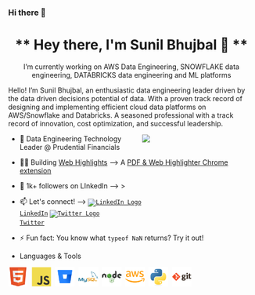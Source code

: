 ### Hi there 👋

<!--
**sbbhujbal/sbbhujbal** is a ✨ _special_ ✨ repository because its `README.md` (this file) appears on your GitHub profile.

Here are some ideas to get you started:

- 🔭 I’m currently working on AWS Data Engineering, SNOWFLAKE data engineering, DATABRICKS data engineering and ML platforms
- 🌱 I’m currently learning Generative AI, Data science and ML/AI algorithms
- 👯 I’m looking to collaborate on data engineering projects 
- 🤔 I’m looking for help with coding in spark , KAFKA streaming applications and Apache Airflow scheduling setups
- 💬 Ask me about database engineering, data engineering & Analytics project
- 📫 How to reach me: Email: sunil_bhujbal@hotmail.com
- 😄 Pronouns: Suneel
- ⚡ Fun fact: Life is great !
-->
<h1 align="center">** Hey there, I'm Sunil Bhujbal 👋 ** </h1>

<p align="center">
I’m currently working on AWS Data Engineering, SNOWFLAKE data engineering, DATABRICKS data engineering and ML platforms

Hello! I’m Sunil Bhujbal, an enthusiastic data engineering leader driven by the data driven decisions potential of data. With a proven track record of designing and implementing efficient cloud data platforms on AWS/Snowflake and Databricks. A seasoned professional with a track record of innovation, cost optimization, and successful leadership.
</p>

<img align='right' src="https://media.giphy.com/media/M9gbBd9nbDrOTu1Mqx/giphy.gif" width="230">

- 💼 Data Engineering Technology Leader @ Prudential Financials
- 👨‍💻 Building <a href="https://web-highlights.com" target="_blank" style="color: inherit">Web Highlights</a> --> A <a href="https://chrome.google.com/webstore/detail/web-highlights-pdf-web-hi/hldjnlbobkdkghfidgoecgmklcemanhm" target="_blank" style="color: inherit">PDF & Web Highlighter Chrome extension </a>

- 📝 1k+ followers on LInkedIn --> >


- 📫 Let's connect! --> <code><a href="https://www.linkedin.com/in/sunil-bhujbal-0549054/" target="_blank" title="LinkedIn Profile"><img alt="LinkedIn Logo" width="22" src="https://seeklogo.com/images/L/linkedin-icon-logo-FBADE03110-seeklogo.com.png"> LinkedIn</a></code> <code><a href="https://twitter.com/sbhujbal" target="_blank" title="Twitter Profile"><img alt="Twitter Logo" width="22" src="https://seeklogo.com/images/T/twitter-2012-positive-logo-916EDF1309-seeklogo.com.png"> Twitter</a></code>


- ⚡ Fun fact: You know what `typeof NaN` returns? Try it out!

- Languages & Tools
<div>
  <img src="https://github.com/devicons/devicon/blob/master/icons/html5/html5-original.svg" title="HTML5" alt="HTML" width="40" height="40"/>&nbsp;
  <img src="https://github.com/devicons/devicon/blob/master/icons/javascript/javascript-original.svg" title="JavaScript" alt="JavaScript" width="40" height="40"/>&nbsp;
  <img src="https://github.com/devicons/devicon/blob/master/icons/bitbucket/bitbucket-original.svg" title="Bitbucket" alt="Firebase" width="40" height="40"/>&nbsp;
  <img src="https://github.com/devicons/devicon/blob/master/icons/mysql/mysql-original-wordmark.svg" title="MySQL"  alt="MySQL" width="40" height="40"/>&nbsp;
  <img src="https://github.com/devicons/devicon/blob/master/icons/nodejs/nodejs-original-wordmark.svg" title="NodeJS" alt="NodeJS" width="40" height="40"/>&nbsp;
  <img src="https://github.com/devicons/devicon/blob/master/icons/amazonwebservices/amazonwebservices-plain-wordmark.svg" title="AWS" alt="AWS" width="40" height="40"/>&nbsp;
  <img src="https://github.com/devicons/devicon/blob/master/icons/python/python-original.svg" title="AWS" alt="Python" width="40" height="40"/>&nbsp;
  <img src="https://github.com/devicons/devicon/blob/master/icons/git/git-original-wordmark.svg" title="Git" **alt="Git" width="40" height="40"/>
</div>
